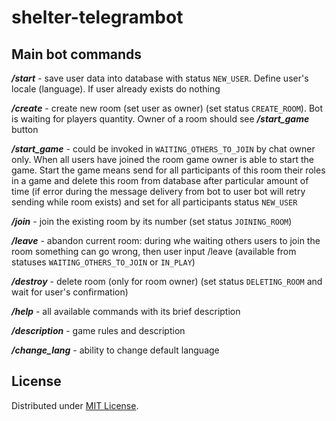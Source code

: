 # shelter-telegrambot

## Main bot commands

***/start*** - save user data into database with status `NEW_USER`. Define user's locale (language).
If user already exists do nothing

***/create*** - create new room (set user as owner) (set status `CREATE_ROOM`). Bot is waiting for players quantity.
Owner of a room should see ***/start_game*** button

***/start_game*** - could be invoked in `WAITING_OTHERS_TO_JOIN` by chat owner only. When all users have joined the room
game owner is able to start the game.
Start the game means send for all participants of this room their roles in a game
and delete this room from database after particular amount of time (if error during
the message delivery from bot to user bot will retry sending while room exists) and set for all participants status `NEW_USER`

***/join*** - join the existing room by its number (set status `JOINING_ROOM`)

***/leave*** - abandon current room: during whe waiting others users to join the room something can go wrong,
then user input /leave (available from statuses `WAITING_OTHERS_TO_JOIN` or `IN_PLAY`)

***/destroy*** - delete room (only for room owner) (set status `DELETING_ROOM` and wait for user's confirmation)

***/help*** - all available commands with its brief description

***/description*** - game rules and description

***/change_lang*** - ability to change default language


## License

Distributed under [MIT License](https://opensource.org/licenses/MIT).
